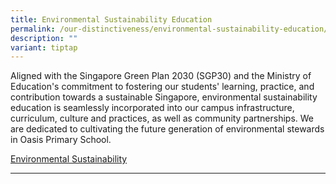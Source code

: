 ```yaml
---
title: Environmental Sustainability Education
permalink: /our-distinctiveness/environmental-sustainability-education/
description: ""
variant: tiptap
---
```

<p>Aligned with the Singapore Green Plan 2030 (SGP30) and the Ministry of
Education's commitment to fostering our students' learning, practice, and
contribution towards a sustainable Singapore, environmental sustainability
education is seamlessly incorporated into our campus infrastructure, curriculum,
culture and practices, as well as community partnerships. We are dedicated
to cultivating the future generation of environmental stewards in Oasis
Primary School.</p>
<p><a href="https://youtu.be/0JFsOF0ovAs?feature=shared" rel="noopener noreferrer nofollow" target="_blank">Environmental Sustainability</a>
</p>
<hr>
<p></p>